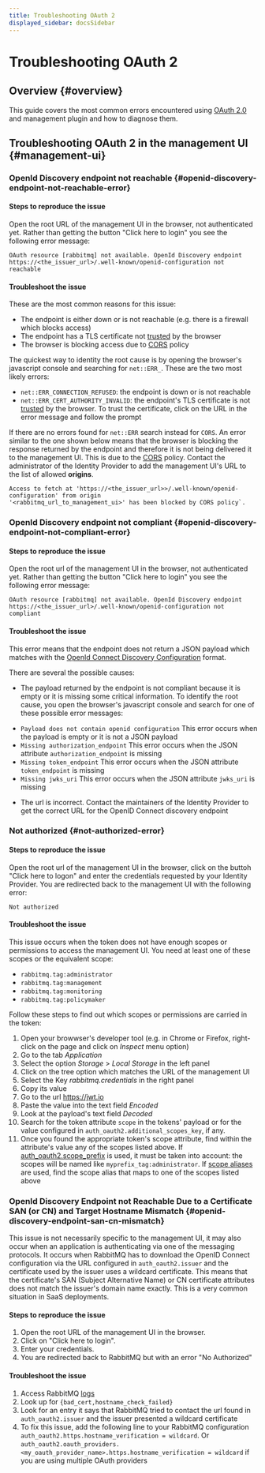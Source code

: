 ```yaml
---
title: Troubleshooting OAuth 2
displayed_sidebar: docsSidebar
---
```

<!--
Copyright (c) 2005-2024 Broadcom. All Rights Reserved. The term "Broadcom" refers to Broadcom Inc. and/or its subsidiaries.

All rights reserved. This program and the accompanying materials
are made available under the terms of the under the Apache License,
Version 2.0 (the "License”); you may not use this file except in compliance
with the License. You may obtain a copy of the License at

https://www.apache.org/licenses/LICENSE-2.0

Unless required by applicable law or agreed to in writing, software
distributed under the License is distributed on an "AS IS" BASIS,
WITHOUT WARRANTIES OR CONDITIONS OF ANY KIND, either express or implied.
See the License for the specific language governing permissions and
limitations under the License.
-->

# Troubleshooting OAuth 2

## Overview {#overview}

This guide covers the most common errors encountered using [OAuth 2.0](./oauth2/) and management plugin and how to diagnose them.

## Troubleshooting OAuth 2 in the management UI {#management-ui}

### OpenId Discovery endpoint not reachable {#openid-discovery-endpoint-not-reachable-error}

#### Steps to reproduce the issue

Open the root URL of the management UI in the browser, not authenticated yet.
Rather than getting the button "Click here to login" you see the following error message:

```
OAuth resource [rabbitmq] not available. OpenId Discovery endpoint https://<the_issuer_url>/.well-known/openid-configuration not reachable
```

#### Troubleshoot the issue

These are the most common reasons for this issue:

 * The endpoint is either down or is not reachable (e.g. there is a firewall which blocks access)
 * The endpoint has a TLS certificate not [trusted](./ssl#peer-verification) by the browser
 * The browser is blocking access due to [CORS](https://en.wikipedia.org/wiki/Cross-origin_resource_sharing) policy

The quickest way to identity the root cause is by opening the browser's javascript console and searching for `net::ERR_`.
These are the two most likely errors:

 * `net::ERR_CONNECTION_REFUSED`: the endpoint is down or is not reachable
 * `net::ERR_CERT_AUTHORITY_INVALID`: the endpoint's TLS certificate is not [trusted](./ssl#peer-verification) by the browser. To trust the certificate,
   click on the URL in the error message and follow the prompt

If there are no errors found for `net::ERR` search instead for `CORS`. An error similar to the one shown below means that the browser is blocking the response returned by
the endpoint and therefore it is not being delivered it to the management UI. This is due to the [CORS](https://en.wikipedia.org/wiki/Cross-origin_resource_sharing) policy.
Contact the administrator of the Identity Provider to add the management UI's URL to the list of allowed **origins**.

```
Access to fetch at 'https://<the_issuer_url>>/.well-known/openid-configuration' from origin
'<rabbitmq_url_to_management_ui>' has been blocked by CORS policy`.
```

### OpenId Discovery endpoint not compliant {#openid-discovery-endpoint-not-compliant-error}

#### Steps to reproduce the issue

Open the root url of the management UI in the browser, not authenticated yet.
Rather than getting the button "Click here to login" you see the following error message:

```
OAuth resource [rabbitmq] not available. OpenId Discovery endpoint https://<the_issuer_url>/.well-known/openid-configuration not compliant
```

#### Troubleshoot the issue

This error means that the endpoint does not return a JSON payload which matches with the [OpenId Connect Discovery Configuration](https://openid.net/specs/openid-connect-discovery-1_0.html#ProviderConfig) format.

There are several the possible causes:

 * The payload returned by the endpoint is not compliant because it is empty or it is missing some critical information. To identify the root cause, you open the browser's javascript console and search for one of these possible error messages:
  - `Payload does not contain openid configuration` This error occurs when the payload is empty or it is not a JSON payload
  - `Missing authorization_endpoint` This error occurs when the JSON attribute `authorization_endpoint` is missing
  - `Missing token_endpoint` This error occurs when the JSON attribute `token_endpoint` is missing
  - `Missing jwks_uri` This error occurs when the JSON attribute `jwks_uri` is missing
* The url is incorrect. Contact the maintainers of the Identity Provider to get the correct URL for the OpenID Connect discovery endpoint


### Not authorized {#not-authorized-error}

#### Steps to reproduce the issue

Open the root url of the management UI in the browser, click on the buttoh "Click here to logon" and enter the credentials requested by your Identity Provider. You are redirected back to the management UI with the following error:

```
Not authorized
```

#### Troubleshoot the issue

This issue occurs when the token does not have enough scopes or permissions to access the management UI. You need at least one of these scopes or the equivalent scope:
- `rabbitmq.tag:administrator`
- `rabbitmq.tag:management`
- `rabbitmq.tag:monitoring`
- `rabbitmq.tag:policymaker`

Follow these steps to find out which scopes or permissions are carried in the token:
1. Open your browwser's developer tool (e.g. in Chrome or Firefox, right-click on the page and click on *Inspect* menu option)
2. Go to the tab *Application*
3. Select the option *Storage* > *Local Storage* in the left panel
4. Click on the tree option which matches the URL of the management UI
5. Select the Key *rabbitmq.credentials* in the right panel
6. Copy its value
7. Go to the url https://jwt.io
8. Paste the value into the text field *Encoded*
9. Look at the payload's text field *Decoded*
10. Search for the token attribute `scope` in the tokens' payload or for the value configured in `auth_oauth2.additional_scopes_key`, if any.
11. Once you found the appropriate token's scope attribute, find within the attribute's value any of the scopes listed above. If [auth_oauth2.scope_prefix](./oauth2#scope-prefix) is used, it must be taken into account: the scopes will be named like  `myprefix_tag:administrator`. If [scope aliases](./oauth2-examples#using-scope-aliases) are used, find the scope alias that maps to one of the scopes listed above


### OpenId Discovery Endpoint not Reachable Due to a Certificate SAN (or CN) and Target Hostname Mismatch {#openid-discovery-endpoint-san-cn-mismatch}

This issue is not necessarily specific to the management UI, it may also occur when an application is authenticating via one of the messaging protocols.
It occurs when RabbitMQ has to download the OpenID Connect configuration via the URL configured in `auth_oauth2.issuer` and the certificate used by the issuer uses a wildcard certificate.
This means that the certificate's SAN (Subject Alternative Name) or CN certificate attributes does not match the issuer's domain name exactly.
This is a very common situation in SaaS deployments.

#### Steps to reproduce the issue

1. Open the root URL of the management UI in the browser.
2. Click on "Click here to login".
3. Enter your credentials.
4. You are redirected back to RabbitMQ but with an error "No Authorized"

#### Troubleshoot the issue

1. Access RabbitMQ [logs](./logging)
2. Look up for `{bad_cert,hostname_check_failed}`
3. Look for an entry it says that RabbitMQ tried to contact the url found in `auth_oauth2.issuer` and the issuer presented a wildcard certificate
4. To fix this issue, add the following line to your RabbitMQ configuration `auth_oauth2.https.hostname_verification = wildcard`. Or `auth_oauth2.oauth_providers.<my_oauth_provider_name>.https.hostname_verification = wildcard` if you are using multiple OAuth providers
